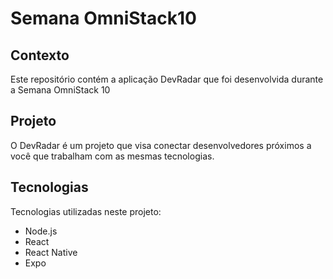 # Semana OmniStack10

## Contexto
Este repositório contém a aplicação DevRadar que foi desenvolvida durante a Semana OmniStack 10

## Projeto
O DevRadar é um projeto que visa conectar desenvolvedores próximos a você que trabalham com as mesmas tecnologias.

## Tecnologias
Tecnologias utilizadas neste projeto:

* Node.js
* React
* React Native
* Expo
